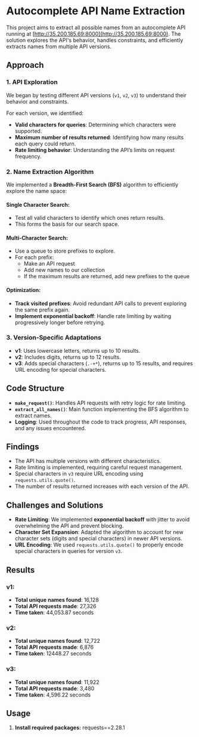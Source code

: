 # Autocomplete API Name Extraction

This project aims to extract all possible names from an autocomplete API running at [http://35.200.185.69:8000](http://35.200.185.69:8000). The solution explores the API's behavior, handles constraints, and efficiently extracts names from multiple API versions.

## Approach

### 1. **API Exploration**
We began by testing different API versions (`v1`, `v2`, `v3`) to understand their behavior and constraints. 

For each version, we identified:
- **Valid characters for queries**: Determining which characters were supported.
- **Maximum number of results returned**: Identifying how many results each query could return.
- **Rate limiting behavior**: Understanding the API’s limits on request frequency.

### 2. **Name Extraction Algorithm**
We implemented a **Breadth-First Search (BFS)** algorithm to efficiently explore the name space:

#### **Single Character Search:**
- Test all valid characters to identify which ones return results.
- This forms the basis for our search space.

#### **Multi-Character Search:**
- Use a queue to store prefixes to explore.
- For each prefix:
  - Make an API request
  - Add new names to our collection
  - If the maximum results are returned, add new prefixes to the queue

#### **Optimization:**
- **Track visited prefixes**: Avoid redundant API calls to prevent exploring the same prefix again.
- **Implement exponential backoff**: Handle rate limiting by waiting progressively longer before retrying.

### 3. **Version-Specific Adaptations**
- **v1**: Uses lowercase letters, returns up to 10 results.
- **v2**: Includes digits, returns up to 12 results.
- **v3**: Adds special characters (`.-+*`), returns up to 15 results, and requires URL encoding for special characters.

## Code Structure

- **`make_request()`**: Handles API requests with retry logic for rate limiting.
- **`extract_all_names()`**: Main function implementing the BFS algorithm to extract names.
- **Logging**: Used throughout the code to track progress, API responses, and any issues encountered.

## Findings

- The API has multiple versions with different characteristics.
- Rate limiting is implemented, requiring careful request management.
- Special characters in `v3` require URL encoding using `requests.utils.quote()`.
- The number of results returned increases with each version of the API.

## Challenges and Solutions

- **Rate Limiting**: We implemented **exponential backoff** with jitter to avoid overwhelming the API and prevent blocking.
- **Character Set Expansion**: Adapted the algorithm to account for new character sets (digits and special characters) in newer API versions.
- **URL Encoding**: We used `requests.utils.quote()` to properly encode special characters in queries for version `v3`.

## Results

### **v1:**
- **Total unique names found**: 16,128
- **Total API requests made**: 27,326
- **Time taken**: 44,053.87 seconds

### **v2:**
- **Total unique names found**: 12,722
- **Total API requests made**: 6,876
- **Time taken**: 12448.27 seconds

### **v3:**
- **Total unique names found**: 11,922
- **Total API requests made**: 3,480
- **Time taken**: 4,596.22 seconds

## Usage

1. **Install required packages:**
 requests==2.28.1

